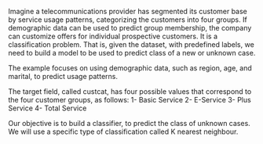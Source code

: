 Imagine a telecommunications provider has segmented its customer base by service usage patterns, categorizing the customers into four groups. If demographic data can be used to predict group membership, the company can customize offers for individual prospective customers. It is a classification problem. That is, given the dataset, with predefined labels, we need to build a model to be used to predict class of a new or unknown case.

The example focuses on using demographic data, such as region, age, and marital, to predict usage patterns.

The target field, called custcat, has four possible values that correspond to the four customer groups, as follows: 1- Basic Service 2- E-Service 3- Plus Service 4- Total Service

Our objective is to build a classifier, to predict the class of unknown cases. We will use a specific type of classification called K nearest neighbour.
